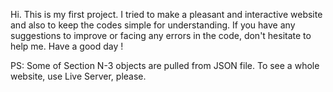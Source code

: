 Hi. This is my first project. I tried to make a pleasant and interactive website and also to keep the codes simple for understanding. If you have any suggestions to improve or facing any errors in the code, don't hesitate to help me. Have a good day !

PS: Some of Section N-3 objects are pulled from JSON file. To see a whole website, use Live Server, please. 
